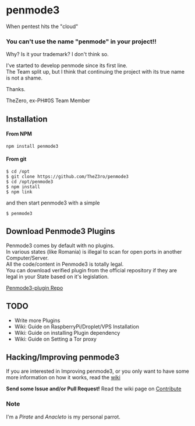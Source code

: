 # penmode3
When pentest hits the "cloud"

### You can't use the name "penmode" in your project!!
Why? Is it your trademark? I don't think so.

I've started to develop penmode since its first line.<br/>
The Team split up, but I think that continuing the project with its true name is not a shame.

Thanks.

TheZero, ex-PH#0S Team Member

## Installation

#### From NPM
`npm install penmode3`

#### From git
```
$ cd /opt
$ git clone https://github.com/TheZ3ro/penmode3
$ cd /opt/penmode3
$ npm install
$ npm link
```
and then start penmode3 with a simple
```
$ penmode3
```

## Download Penmode3 Plugins

Penmode3 comes by default with no plugins. <br/>
In various states (like Romania) is illegal to scan for open ports in another Computer/Server. <br/>
All the code/content in Penmode3 is totally legal. <br/>
You can download verified plugin from the official repository if they are legal in your State based on it's legislation. <br/>

[Penmode3-plugin Repo](http://github.com/TheZ3ro/penmode3-plugin)


## TODO

 * Write more Plugins
 * Wiki: Guide on RaspberryPi/Droplet/VPS Installation
 * Wiki: Guide on installing Plugin dependency
 * Wiki: Guide on Setting a Tor proxy


## Hacking/Improving penmode3
If you are interested in Improving penmode3, or you only want to have
some more information on how it works, read the [wiki](https://github.com/TheZ3ro/penmode3/wiki/)

**Send some Issue and/or Pull Request!**
Read the wiki page on [Contribute](https://github.com/TheZ3ro/penmode3/wiki/Contribute)

### Note
I'm a *Pirate* and *Anacleto* is my personal parrot.
